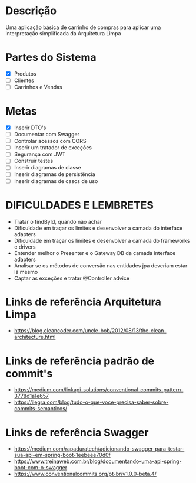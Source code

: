 # Descrição
Uma aplicação básica de carrinho de compras para aplicar uma interpretação simplificada da Arquitetura Limpa

# Partes do Sistema
- [X] Produtos
- [ ] Clientes
- [ ] Carrinhos e Vendas

# Metas
- [x] Inserir DTO's  
- [ ] Documentar com Swagger  
- [ ] Controlar acessos com CORS  
- [ ] Inserir um tratador de exceções
- [ ] Segurança com JWT  
- [ ] Construir testes  
- [ ] Inserir diagramas de classe  
- [ ] Inserir diagramas de persistência  
- [ ] Inserir diagramas de casos de uso

# DIFICULDADES E LEMBRETES
- Tratar o findById, quando não achar
- Dificuldade em traçar os limites e desenvolver a camada do interface adapters
- Dificuldade em traçar os limites e desenvolver a camada do frameworks e drivers
- Entender melhor o Presenter e o Gateway DB da camada interface adapters
- Analisar se os métodos de conversão nas entidades jpa deveriam estar lá mesmo
- Captar as exceções e tratar @Controller advice

# Links de referência Arquitetura Limpa
- https://blog.cleancoder.com/uncle-bob/2012/08/13/the-clean-architecture.html

# Links de referência padrão de commit's
- https://medium.com/linkapi-solutions/conventional-commits-pattern-3778d1a1e657
- https://ilegra.com/blog/tudo-o-que-voce-precisa-saber-sobre-commits-semanticos/

# Links de referência Swagger
- https://medium.com/rapaduratech/adicionando-swagger-para-testar-sua-api-em-spring-boot-1eebeee70d0f
- https://www.treinaweb.com.br/blog/documentando-uma-api-spring-boot-com-o-swagger
- https://www.conventionalcommits.org/pt-br/v1.0.0-beta.4/
